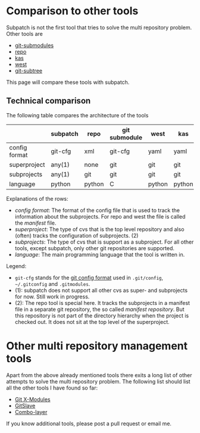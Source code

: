 # Comparison to other tools

Subpatch is not the first tool that tries to solve the multi repository
problem. Other tools are

* [git-submodules](https://git-scm.com/book/en/v2/Git-Tools-Submodules)
* [repo](https://gerrit.googlesource.com/git-repo/+/HEAD/README.md)
* [kas](https://kas.readthedocs.io/en/latest/)
* [west](https://docs.zephyrproject.org/latest/develop/west/index.html)
* [git-subtree](https://git.kernel.org/cgit/git/git.git/tree/contrib/subtree/git-subtree.txt)

This page will compare these tools with subpatch.


## Technical comparison

The following table compares the architecture of the tools

|                | subpatch | repo   | git submodule | west    | kas     | subtree |
|----------------|----------|--------|---------------|---------|---------|---------|
| config format  | git-cfg  | xml    | git-cfg       | yaml    | yaml    | none    |
| superproject   | any(1)   | none   | git           | git     | git     | git     |
| subprojects    | any(1)   | git    | git           | git     | git     | git     |
| language       | python   | python | C             | python  | python  | shell   |

Explanations of the rows:

* *config format*: The format of the config file that is used to track the
  information about the subprojects. For repo and west the file is called the
  *manifest* file.
* *superproject*: The type of cvs that is the top level repository and
  also (often) tracks the configuration of subprojects. (2)
* *subprojects*: The type of cvs that is support as a subproject. For all
  other tools, except subpatch, only other git repositories are supported.
* *language*: The main programming language that the tool is written in.

Legend:

* `git-cfg` stands for the [git config format](https://git-scm.com/docs/git-config)
  used in `.git/config`, `~/.gitconfig` and `.gitmodules`.
* (1): subpatch does not support all other cvs as super- and subprojects for
  now. Still work in progress.
* (2): The repo tool is special here. It tracks the subprojects in a manifest
  file in a separate git repository, the so called *manifest repository*. But
  this repository is not part of the directory hierarchy when the project is
  checked out. It does not sit at the top level of the superproject.


# Other multi repository management tools

Apart from the above already mentioned tools there exits a long list of other
attempts to solve the multi repository problem. The following list should
list all the other tools I have found so far:

* [Git X-Modules](https://gitmodules.com/)
* [GitSlave](https://gitslave.sourceforge.net/)
* [Combo-layer](https://wiki.yoctoproject.org/wiki/Combo-layer)

If you know additional tools, please post a pull request or email me.

